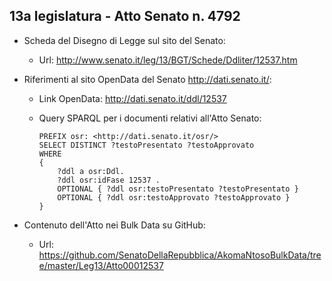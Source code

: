 ## 13a legislatura - Atto Senato n. 4792 ##

* Scheda del Disegno di Legge sul sito del Senato:
	* Url: http://www.senato.it/leg/13/BGT/Schede/Ddliter/12537.htm

* Riferimenti al sito OpenData del Senato http://dati.senato.it/:
	* Link OpenData: http://dati.senato.it/ddl/12537
	* Query SPARQL per i documenti relativi all'Atto Senato:

        ```
        PREFIX osr: <http://dati.senato.it/osr/>  
		SELECT DISTINCT ?testoPresentato ?testoApprovato  
		WHERE  
		{  
		    ?ddl a osr:Ddl.  
		    ?ddl osr:idFase 12537 .  
		    OPTIONAL { ?ddl osr:testoPresentato ?testoPresentato }  
		    OPTIONAL { ?ddl osr:testoApprovato ?testoApprovato }  
		}
		```
* Contenuto dell'Atto nei Bulk Data su GitHub:
    * Url: https://github.com/SenatoDellaRepubblica/AkomaNtosoBulkData/tree/master/Leg13/Atto00012537		